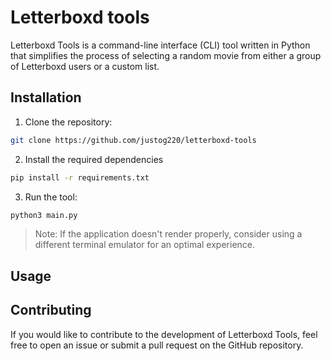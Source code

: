 # Letterboxd tools
Letterboxd Tools is a command-line interface (CLI) tool written in Python that simplifies the process of selecting a random movie from either a group of Letterboxd users or a custom list.

## Installation
1. Clone the repository:
```bash
git clone https://github.com/justog220/letterboxd-tools
```
2. Install the required dependencies
```bash
pip install -r requirements.txt
```

3. Run the tool:
```bash
python3 main.py
```
> Note: If the application doesn't render properly, consider using a different terminal emulator for an optimal experience.

## Usage

## Contributing
If you would like to contribute to the development of Letterboxd Tools, feel free to open an issue or submit a pull request on the GitHub repository.
